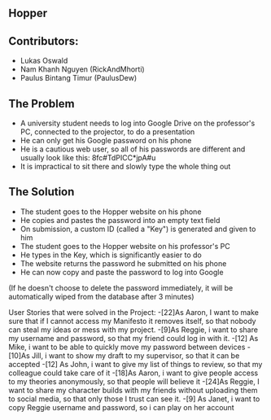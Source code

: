 Hopper
-

Contributors:
- 
- Lukas Oswald
- Nam Khanh Nguyen (RickAndMhorti)
- Paulus Bintang Timur (PaulusDew)

The Problem
-
- A university student needs to log into Google Drive on the professor's PC, connected to the projector, to do a presentation
- He can only get his Google password on his phone
- He is a cautious web user, so all of his passwords are different and usually look like this: 8fc#TdPICC*jpA#u
- It is impractical to sit there and slowly type the whole thing out

The Solution
-
- The student goes to the Hopper website on his phone
- He copies and pastes the password into an empty text field
- On submission, a custom ID (called a "Key") is generated and given to him
- The student goes to the Hopper website on his professor's PC
- He types in the Key, which is significantly easier to do
- The website returns the password he submitted on his phone
- He can now copy and paste the password to log into Google

(If he doesn't choose to delete the password immediately,
it will be automatically wiped from the database after 3 minutes)

User Stories that were solved in the Project:
-[22]As Aaron, I want to make sure that if I cannot access my Manifesto it removes itself, so that nobody can steal my ideas or mess with my project.
-[9]As Reggie, i want to share my username and password, so that my friend could log in with it.
-[12] As Mike, i want to be able to quickly move my password between devices
-[10]As Jill, i want to show my draft to my supervisor, so that it can be accepted
-[12] As John, i want to give my list of things to review, so that my colleague could take care of it
-[18]As Aaron, i want to give people access to my theories anonymously, so that people will believe it
-[24]As Reggie, I want to share my character builds with my friends without uploading them to social media, so that only those I trust can see it.
-[9] As Janet, i want to copy Reggie username and password, so i can play on her account
